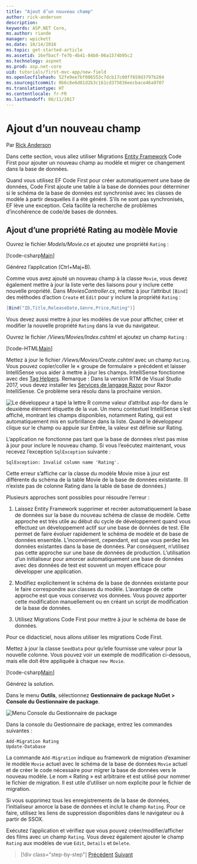 ```yaml
---
title: "Ajout d’un nouveau champ"
author: rick-anderson
description: 
keywords: ASP.NET Core,
ms.author: riande
manager: wpickett
ms.date: 10/14/2016
ms.topic: get-started-article
ms.assetid: 16efbacf-fe7b-4b41-84b0-06a1574b95c2
ms.technology: aspnet
ms.prod: asp.net-core
uid: tutorials/first-mvc-app/new-field
ms.openlocfilehash: 52fe9ee7bf006553c7dcb17c00ff659d3797b204
ms.sourcegitcommit: 0b6c8e6d81d2b3c161cd375036eecbace46a9707
ms.translationtype: HT
ms.contentlocale: fr-FR
ms.lasthandoff: 08/11/2017
---
```

# <a name="adding-a-new-field"></a>Ajout d’un nouveau champ

Par [Rick Anderson](https://twitter.com/RickAndMSFT)

Dans cette section, vous allez utiliser Migrations [Entity Framework](http://docs.efproject.net/en/latest/platforms/aspnetcore/new-db.html) Code First pour ajouter un nouveau champ au modèle et migrer ce changement dans la base de données.

Quand vous utilisez EF Code First pour créer automatiquement une base de données, Code First ajoute une table à la base de données pour déterminer si le schéma de la base de données est synchronisé avec les classes de modèle à partir desquelles il a été généré. S’ils ne sont pas synchronisés, EF lève une exception. Cela facilite la recherche de problèmes d’incohérence de code/de bases de données.

## <a name="adding-a-rating-property-to-the-movie-model"></a>Ajout d’une propriété Rating au modèle Movie

Ouvrez le fichier *Models/Movie.cs* et ajoutez une propriété `Rating` :

[!code-csharp[Main](start-mvc/sample/MvcMovie/Models/MovieDateRating.cs?highlight=11&range=7-18)]

Générez l’application (Ctrl+Maj+B).

Comme vous avez ajouté un nouveau champ à la classe `Movie`, vous devez également mettre à jour la liste verte des liaisons pour y inclure cette nouvelle propriété. Dans *MoviesController.cs*, mettez à jour l’attribut `[Bind]` des méthodes d’action `Create` et `Edit` pour y inclure la propriété `Rating` :

```csharp
[Bind("ID,Title,ReleaseDate,Genre,Price,Rating")]
   ```

Vous devez aussi mettre à jour les modèles de vue pour afficher, créer et modifier la nouvelle propriété `Rating` dans la vue du navigateur.

Ouvrez le fichier */Views/Movies/Index.cshtml* et ajoutez un champ `Rating` :

[!code-HTML[Main](start-mvc/sample/MvcMovie/Views/Movies/IndexGenreRating.cshtml?highlight=17,39&range=24-64)]

Mettez à jour le fichier */Views/Movies/Create.cshtml* avec un champ `Rating`. Vous pouvez copier/coller le « groupe de formulaire » précédent et laisser IntelliSense vous aider à mettre à jour les champs. IntelliSense fonctionne avec des [Tag Helpers](xref:mvc/views/tag-helpers/intro). Remarque : Dans la version RTM de Visual Studio 2017, vous devez installer les [Services de langage Razor](https://marketplace.visualstudio.com/items?itemName=ms-madsk.RazorLanguageServices) pour Razor IntelliSense. Ce problème sera résolu dans la prochaine version.

![Le développeur a tapé la lettre R comme valeur d’attribut asp-for dans le deuxième élément étiquette de la vue. Un menu contextuel IntelliSense s’est affiché, montrant les champs disponibles, notamment Rating, qui est automatiquement mis en surbrillance dans la liste. Quand le développeur clique sur le champ ou appuie sur Entrée, la valeur est définie sur Rating.](new-field/_static/cr.png)

L’application ne fonctionne pas tant que la base de données n’est pas mise à jour pour inclure le nouveau champ. Si vous l’exécutez maintenant, vous recevez l’exception `SqlException` suivante :

`SqlException: Invalid column name 'Rating'.`

Cette erreur s’affiche car la classe du modèle Movie mise à jour est différente du schéma de la table Movie de la base de données existante. (Il n’existe pas de colonne Rating dans la table de base de données.)

Plusieurs approches sont possibles pour résoudre l’erreur :

1. Laissez Entity Framework supprimer et recréer automatiquement la base de données sur la base du nouveau schéma de classe de modèle. Cette approche est très utile au début du cycle de développement quand vous effectuez un développement actif sur une base de données de test. Elle permet de faire évoluer rapidement le schéma de modèle et de base de données ensemble. L’inconvénient, cependant, est que vous perdez les données existantes dans la base de données. Par conséquent, n’utilisez pas cette approche sur une base de données de production. L’utilisation d’un initialiseur pour amorcer automatiquement une base de données avec des données de test est souvent un moyen efficace pour développer une application.

2. Modifiez explicitement le schéma de la base de données existante pour le faire correspondre aux classes du modèle. L’avantage de cette approche est que vous conservez vos données. Vous pouvez apporter cette modification manuellement ou en créant un script de modification de la base de données.

3. Utilisez Migrations Code First pour mettre à jour le schéma de base de données.

Pour ce didacticiel, nous allons utiliser les migrations Code First.

Mettez à jour la classe `SeedData` pour qu’elle fournisse une valeur pour la nouvelle colonne. Vous pouvez voir un exemple de modification ci-dessous, mais elle doit être appliquée à chaque `new Movie`.

[!code-csharp[Main](start-mvc/sample/MvcMovie/Models/SeedDataRating.cs?name=snippet1&highlight=6)]

Générez la solution.

Dans le menu **Outils**, sélectionnez **Gestionnaire de package NuGet > Console du Gestionnaire de package**.

  ![Menu Console du Gestionnaire de package](adding-model/_static/pmc.png)

Dans la console du Gestionnaire de package, entrez les commandes suivantes :

```PMC
Add-Migration Rating
Update-Database
```

La commande `Add-Migration` indique au framework de migration d’examiner le modèle `Movie` actuel avec le schéma de la base de données `Movie` actuel et de créer le code nécessaire pour migrer la base de données vers le nouveau modèle. Le nom « Rating » est arbitraire et est utilisé pour nommer le fichier de migration. Il est utile d’utiliser un nom explicite pour le fichier de migration.

Si vous supprimez tous les enregistrements de la base de données, l’initialiseur amorce la base de données et inclut le champ `Rating`. Pour ce faire, utilisez les liens de suppression disponibles dans le navigateur ou à partir de SSOX.

Exécutez l’application et vérifiez que vous pouvez créer/modifier/afficher des films avec un champ `Rating`. Vous devez également ajouter le champ `Rating` aux modèles de vue `Edit`, `Details` et `Delete`.

>[!div class="step-by-step"]
[Précédent](search.md)
[Suivant](validation.md)  
